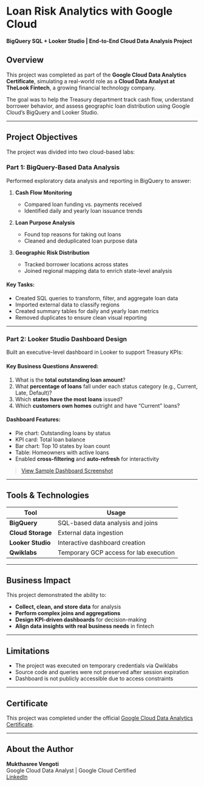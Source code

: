 # Loan Risk Analytics with Google Cloud  
**BigQuery SQL + Looker Studio | End-to-End Cloud Data Analysis Project**

## Overview
This project was completed as part of the **Google Cloud Data Analytics Certificate**, simulating a real-world role as a **Cloud Data Analyst at TheLook Fintech**, a growing financial technology company.

The goal was to help the Treasury department track cash flow, understand borrower behavior, and assess geographic loan distribution using Google Cloud’s BigQuery and Looker Studio.

---

## Project Objectives

The project was divided into two cloud-based labs:

###  Part 1: BigQuery-Based Data Analysis  
Performed exploratory data analysis and reporting in BigQuery to answer:

1. **Cash Flow Monitoring**  
   - Compared loan funding vs. payments received  
   - Identified daily and yearly loan issuance trends  

2. **Loan Purpose Analysis**  
   - Found top reasons for taking out loans  
   - Cleaned and deduplicated loan purpose data

3. **Geographic Risk Distribution**  
   - Tracked borrower locations across states  
   - Joined regional mapping data to enrich state-level analysis

#### Key Tasks:
- Created SQL queries to transform, filter, and aggregate loan data
- Imported external data to classify regions
- Created summary tables for daily and yearly loan metrics
- Removed duplicates to ensure clean visual reporting

---

###  Part 2: Looker Studio Dashboard Design  
Built an executive-level dashboard in Looker to support Treasury KPIs:

#### Key Business Questions Answered:
1. What is the **total outstanding loan amount**?
2. What **percentage of loans** fall under each status category (e.g., Current, Late, Default)?
3. Which **states have the most loans** issued?
4. Which **customers own homes** outright and have “Current” loans?

#### Dashboard Features:
- Pie chart: Outstanding loans by status
- KPI card: Total loan balance
- Bar chart: Top 10 states by loan count
- Table: Homeowners with active loans
- Enabled **cross-filtering** and **auto-refresh** for interactivity

>  [View Sample Dashboard Screenshot](Looker_Dashboard_Image.png)

---

## Tools & Technologies

| Tool             | Usage                                 |
|------------------|----------------------------------------|
| **BigQuery**     | SQL-based data analysis and joins      |
| **Cloud Storage**| External data ingestion                |
| **Looker Studio**| Interactive dashboard creation         |
| **Qwiklabs**     | Temporary GCP access for lab execution |

---

## Business Impact

This project demonstrated the ability to:
- **Collect, clean, and store data** for analysis
- **Perform complex joins and aggregations**
- **Design KPI-driven dashboards** for decision-making
- **Align data insights with real business needs** in fintech

---

## Limitations

- The project was executed on temporary credentials via Qwiklabs
- Source code and queries were not preserved after session expiration
- Dashboard is not publicly accessible due to access constraints

---

## Certificate

This project was completed under the official [Google Cloud Data Analytics Certificate](google_cloud_data_analytics_certificateg).

---

## About the Author

**Mukthasree Vengoti**  
Google Cloud Data Analyst | Google Cloud Certified  
[LinkedIn](https://www.linkedin.com/in/mukthasree-vengoti/)
